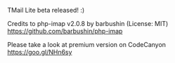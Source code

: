 TMail Lite beta released! :)

Credits to php-imap v2.0.8 by barbushin (License: MIT)
https://github.com/barbushin/php-imap

Please take a look at premium version on CodeCanyon https://goo.gl/NHn6sy
